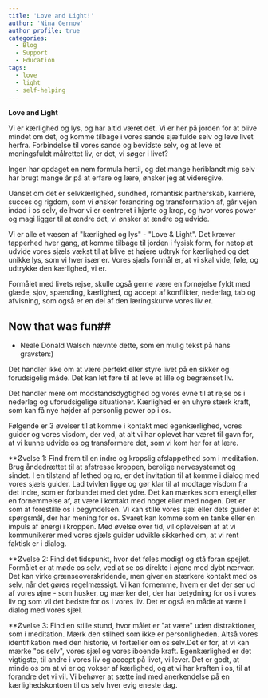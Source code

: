 ```yaml
---
title: 'Love and Light!'
author: 'Nina Gernow'
author_profile: true
categories:
  - Blog
  - Support
  - Education
tags:
  - love
  - light
  - self-helping
---
```


**Love and Light** 

Vi er kærlighed og lys, og har altid været det. Vi er her på jorden for at blive mindet om det, og komme tilbage i vores sande sjælfulde selv og leve livet herfra. Forbindelse til vores sande og bevidste selv, og at leve et meningsfuldt målrettet liv, er det, vi søger i livet?

Ingen har opdaget en nem formula hertil, og det mange heriblandt mig selv har brugt mange år på at erfare og lære, ønsker jeg at videregive.

Uanset om det er selvkærlighed, sundhed, romantisk partnerskab, karriere, succes og rigdom, som vi ønsker forandring og transformation af, går vejen indad i os selv, de hvor vi er centreret i hjerte og krop, og hvor vores power og magi ligger til at ændre det, vi ønsker at ændre og udvide.

Vi er alle et væsen af "kærlighed og lys" - "Love & Light". Det kræver tapperhed hver gang, at komme tilbage til jorden i fysisk form, for netop at udvide vores sjæls vækst til at blive et højere udtryk for kærlighed og det unikke lys, som vi hver især er. Vores sjæls formål er, at vi skal vide, føle, og udtrykke den kærlighed, vi er.

Formålet med livets rejse, skulle også gerne være en fornøjelse fyldt med glæde, sjov, spænding, kærlighed, og accept af konflikter, nederlag, tab og afvisning, som også er en del af den læringskurve vores liv er.



## Now that was fun##
 
 -  Neale Donald Walsch nævnte dette, som en mulig tekst på hans gravsten:)
 
Det handler ikke om at være perfekt eller styre livet på en sikker og forudsigelig måde. Det kan let føre til at leve et lille og begrænset liv.

Det handler mere om modstandsdygtighed og vores evne til at rejse os i nederlag og uforudsigelige situationer. Kærlighed er en uhyre stærk kraft, som kan få nye højder af personlig power op i os. 

Følgende  er 3 øvelser til at komme i kontakt med egenkærlighed, vores guider og vores visdom, der ved, at alt vi har oplevet har været til gavn for, at vi kunne udvide os og transformere det, som vi kom her for at lære.
 



**Øvelse 1:
Find frem til en indre og kropslig afslappethed som i meditation. Brug åndedrættet til at afstresse kroppen, berolige nervesystemet og sindet. 
I en tilstand af lethed og ro, er det invitation til at komme i dialog med vores sjæls guider. Lad tvivlen ligge og gør klar til at modtage visdom fra det indre, som er forbundet med det ydre. 
Det kan mærkes som energi,eller en fornemmelse af, at være i kontakt med noget eller med nogen. 
Det er som at forestille os i begyndelsen. Vi kan stille vores sjæl eller dets guider et spørgsmål, der har mening for os. Svaret kan komme som en tanke eller en impuls af energi i kroppen. Med øvelse over tid, vil oplevelsen af at vi kommunikerer med vores sjæls guider udvikle sikkerhed om, at vi rent faktisk er i dialog.

**Øvelse 2: 
Find det tidspunkt, hvor det føles modigt og stå foran spejlet. Formålet er at møde os selv, ved at se os direkte i øjene med dybt nærvær. Det kan virke grænseoverskridende, men giver en stærkere kontakt med os selv, når det gøres regelmæssigt. 
Vi kan fornemme, hvem er det der ser ud af vores øjne - som husker, og mærker det, der har betydning for os i vores liv og som vil det bedste for os i vores liv. Det er også en måde at være i dialog med vores sjæl.

**Øvelse 3: 
Find en stille stund, hvor målet er "at være" uden distraktioner, som i meditation. Mærk den stilhed som ikke er personligheden. Altså vores identifikation med den historie, vi fortæller om os selv.Det er for, at vi kan mærke "os selv", vores sjæl og vores iboende kraft. 
Egenkærlighed er det vigtigste, til andre i vores liv og accept på livet, vi lever. Det er godt, at minde os om at vi er og vokser af kærlighed, og at vi har kraften i os, til at forandre det vi vil. 
Vi behøver at sætte ind med anerkendelse på en kærlighedskontoen til os selv hver evig eneste dag.






